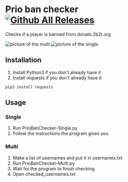 # Prio ban checker [![Github All Releases](https://img.shields.io/github/downloads/BGP0/Prio-ban-checker/total.svg)]()
 Checks if a player is banned from donate.2b2t.org

![picture of the multi](https://i.imgur.com/595WGOr.png)
![picture of the single](https://i.imgur.com/3OQhuw6.png)

## Installation

1. Install Python3 if you don't already have it
2. Install requests if you don't already have it
```
pip3 install requests
```
## Usage

### Single

1. Run PrioBanChecker-Single.py
2. Follow the instructions the program gives you

### Multi

1. Make a list of usernames and put it in usernames.txt
2. Run PrioBanChecker-Multi.py
3. Wait for the program to finish checking
4. Open checked_usernames.txt
